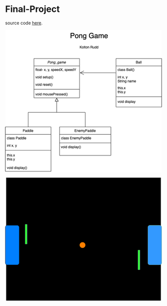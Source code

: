# Final-Project

source code [here](https://github.com/Kolton11/Final-Project/tree/main/src/Pong_game).

![Pong_game](https://github.com/Kolton11/Final-Project/blob/gh-pages/Untitled%20Diagram.png)

![Pongame](https://github.com/Kolton11/Final-Project/blob/gh-pages/Untitled%20Diagram%20(1).png)
